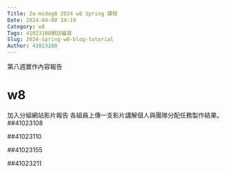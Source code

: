 ```yaml
---
Title: 2a-midag8 2024 w8 Spring 課程
Date: 2024-04-08 14:19
Category: w8
Tags: 41023108網誌編寫 
Slug: 2024-Spring-w8-blog-tutorial
Author: 41023108
---
```


第八週實作內容報告

<!-- PELICAN_END_SUMMARY -->

# w8
加入分組網站影片報告
各組員上傳一支影片講解個人與團隊分配任務製作結果。
##41023108

##41023110

##41023155

##41023211
